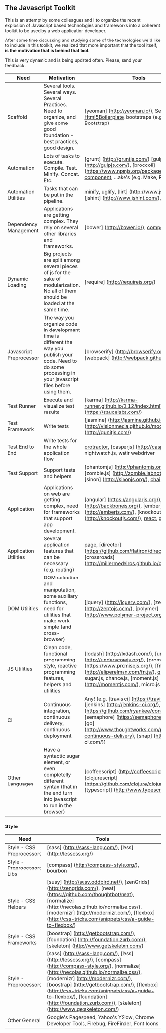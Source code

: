 ## The Javascript Toolkit

This is an attempt by some colleagues and I to organize the recent explosion of Javascript based technologies and frameworks into a coherent toolkit to be used by a web application developer.

After some time discussing and studying some of the technologies we'd like to include in this toolkit, we realized that more important that the tool itself, **is the motivation that is behind that tool**.

This is very dynamic and is being updated often. Please, send your feedback.

| Need | Motivation | Tools | 
|------|------------|-------|
| Scaffold | Several tools. Several ways. Several Practices. Need to organize, and give some good foundation - best practices, good design.	| [yeoman] (http://yeoman.io/), Seed Projects, [Html5Boilerplate](http://html5boilerplate.com/), bootstraps (e.g. Twitter Bootstrap) | 
| Automation | Lots of tasks to execute. Compile. Test. Minify. Concat. Etc. | [grunt] (http://gruntjs.com/) [gulp] (http://gulpjs.com/), [broccoli] (https://www.npmjs.org/package/broccoli), [component](http://componentjs.com/), ...ake's (e.g. Make, Rake, etc.) |
| Automation Utilities | Tasks that can be put in the pipeline. | [minify](http://minifiedjs.com/), [uglify](http://marijnhaverbeke.nl/uglifyjs), [lint] (http://www.jslint.com/), [jshint] (http://www.jshint.com/), watch |
| Dependency Management | Applications are getting complex. They rely on several other libraries and frameworks. | [bower] (http://bower.io/), [component](http://componentjs.com/), [NPM](https://www.npmjs.org/) |
| Dynamic Loading | Big projects are split among several pieces of js for the sake of modularization. No all of them should be loaded at the same time. | [require] (http://requirejs.org/) | [curl.js] (https://github.com/cujojs/curl) | [amd.js API](https://github.com/amdjs), [async.js](https://github.com/caolan/async/) |
| Javascript Preprocessor | The way you organize code in development time is different the way you publish your code. Need to do some processing in your javascript files before using them. | [browserify] (http://browserify.org/), [webpack] (http://webpack.github.io/) |
| Test Runner | Execute and visualize test results | [karma] (http://karma-runner.github.io/0.12/index.html), [saucelabs] (https://saucelabs.com/) | 
| Test Framework | Write tests | [jasmine] (http://jasmine.github.io/), [mocha] (http://visionmedia.github.io/mocha/), [qunit] (http://qunitjs.com/)  |
| Test End to End | Write tests for the whole application flow | [protractor](https://github.com/angular/protractor), [casperjs] (http://casperjs.org/), [nightwatch.js](http://nightwatchjs.org/), [watir webdriver](http://watirwebdriver.com/javascript-dialogs/) |
| Test Support | Support tests and helpers | [phantomjs] (http://phantomjs.org/), [zombie.js] (http://zombie.labnotes.org/), [sinon] (http://sinonjs.org/), [chai](http://chaijs.com/) |  
| Application | Applications on web are getting complex, need for frameworks that support app development. | [angular] (https://angularjs.org/), [backbone] (http://backbonejs.org/), [ember] (http://emberjs.com/), [knockout] (http://knockoutjs.com/), [react](http://facebook.github.io/react/), [google closure](https://developers.google.com/closure/) |
| Application Utilities | Several application features that can be necessary (e.g. routing) | [page](http://visionmedia.github.io/page.js/), [director] (https://github.com/flatiron/director), [crossroads] (http://millermedeiros.github.io/crossroads.js/) | 
| DOM Utilities | DOM selection and maniputation, some auxiliary functions, need for utilities that make work simple (and cross-browser) | [jquery] (http://jquery.com/), [zepto] (http://zeptojs.com/), [polymer] (http://www.polymer-project.org/), [prototype](http://prototypejs.org/) | 
| JS Utilities | Clean code, functional programming style, reactive programming features, helpers and utilities | [lodash] (http://lodash.com/), [underscore] (http://underscorejs.org/), [promise] (https://www.promisejs.org/), [fn.js] (http://eliperelman.com/fn.js/), [q.js](https://github.com/kriskowal/q), bacons.js, sugar.js, chance.js, [moment.js] (http://momentjs.com/), micro.js | 
| CI | Continuous integration, continuous delivery, continuous deployment | Any! (e.g. [travis ci] (https://travis-ci.org/), [jenkins] (http://jenkins-ci.org/), [concrete] (https://github.com/ryankee/concrete), [semaphore] (https://semaphoreapp.com/), [go] (http://www.thoughtworks.com/products/go-continuous-delivery), [snap] (https://snap-ci.com/))| 
| Other Languages | Have a syntactic sugar element, or even completelly different syntax (that in the end turn into javascript to run in the browser) | [coffeescript] (http://coffeescript.org/), [clojurescript] (https://github.com/clojure/clojurescript), [typescript] (http://www.typescriptlang.org/)| 

### Style
| Need  | Tools | 
|-------|-------|
| Style - CSS Preprocessors | [sass] (http://sass-lang.com/), [less] (http://lesscss.org/) | 
| Style - Preprocessors Libs| [compass] (http://compass-style.org/), [bourbon](http://bourbon.io/) | 
| Style - CSS Helpers| [susy] (http://susy.oddbird.net/), [zenGrids] (http://zengrids.com/), [neat] (https://github.com/thoughtbot/neat), [normalize] (http://necolas.github.io/normalize.css/), [modernizr] (http://modernizr.com/), [flexbox] (http://css-tricks.com/snippets/css/a-guide-to-flexbox/) | 
| Style - CSS Frameworks| [boostrap] (http://getbootstrap.com/), [foundation] (http://foundation.zurb.com/), [skeleton] (http://www.getskeleton.com/) | 
| Style - Preprocessors | [sass] (http://sass-lang.com/), [less] (http://lesscss.org/), [compass] (http://compass-style.org/), [normalize] (http://necolas.github.io/normalize.css/), [modernizr] (http://modernizr.com/), [boostrap] (http://getbootstrap.com/), [flexbox] (http://css-tricks.com/snippets/css/a-guide-to-flexbox/), [foundation] (http://foundation.zurb.com/), [skeleton] (http://www.getskeleton.com/) | 
| Other General | Google's Pagespeed, Yahoo's YSlow, Chrome Developer Tools, Firebug, FireFinder, Font Icons| 
